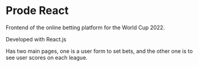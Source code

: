 # Prode React

Frontend of the online betting platform for the World Cup 2022.

Developed with React.js

Has two main pages, one is a user form to set bets, and the other one is to see user scores on each league. 
